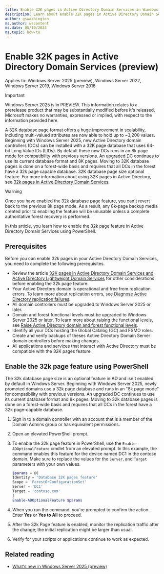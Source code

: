 ```yaml
---
title: Enable 32K pages in Active Directory Domain Services in Windows Server
description: Learn about enable 32K pages in Active Directory Domain Services and how to enable the optional feature using PowerShell.
author: gswashington
ms.author: wscontent
ms.date: 05/10/2024
ms.topic: how-to
---
```


# Enable 32K pages in Active Directory Domain Services (preview)

Applies to: Windows Server 2025 (preview), Windows Server 2022, Windows Server 2019, Windows Server 2016

> [!IMPORTANT]
> Windows Server 2025 is in PREVIEW. This information relates to a prerelease product that may be substantially modified before it's released. Microsoft makes no warranties, expressed or implied, with respect to the information provided here.

A 32K database page format offers a huge improvement in scalability, including multi-valued attributes are now able to hold up to ~3,200 values. Beginning with Windows Server 2025, new Active Directory domain controllers (DCs) can be installed with a 32K page database that uses 64-bit Long Value IDs (LIDs). By default these new DCs runs in an 8k page mode for compatibility with previous versions. An upgraded DC continues to use its current database format and 8K pages. Moving to 32K database pages is done on a forest-wide basis and requires that all DCs in the forest have a 32k page capable database. 32K database page size optional feature. For more information about using 32K pages in Active Directory, see [32k pages in Active Directory Domain Services](32K-pages-optional-feature.md).

> [!WARNING]
> Once you have enabled the 32k database page feature, you can't revert back to the previous 8k page mode. As a result, any 8k-page backup media created prior to enabling the feature will be unusable unless a complete authoritative forest recovery is performed.

In this article, you learn how to enable the 32k page feature in Active Directory Domain Services using PowerShell.

## Prerequisites

Before you can enable 32k pages in your Active Directory Domain Services, you need to complete the following prerequisites.

- Review the article [32K pages in Active Directory Domain Services and Active Directory Lightweight Domain Services](32K-pages-optional-feature.md) for other considerations before enabling the 32k page feature.
- Your Active Directory domain is operational and free from replication errors. To learn more about replication errors, see [Diagnose Active Directory replication failures](/troubleshoot/windows-server/active-directory/diagnose-replication-failures).
- All domain controllers must be upgraded to Windows Server 2025 or later.
- Domain and forest functional levels must be upgraded to Windows Server 2025 or later. To learn more about raising the functional levels, see [Raise Active Directory domain and forest functional levels](/troubleshoot/windows-server/active-directory/raise-active-directory-domain-forest-functional-levels).
- Identify all your DCs hosting the Global Catalog (GC) and FSMO roles. Create and verify backups of theses Active Directory Domain Server domain controllers before making changes.
- All applications and services that interact with Active Directory must be compatible with the 32K pages feature.

## Enable the 32k page feature using PowerShell

The 32k database page size is an optional feature in AD and isn't enabled by default in Windows Server. Beginning with Windows Server 2025, newly promoted domains use a 32k page database and runs in an "8k page mode" for compatibility with previous versions. An upgraded DC continues to use its current database format and 8k pages. Moving to 32k database pages is done on a forest-wide basis and requires that all DCs in the forest have a 32k page-capable database.

1. Sign in to a domain controller with an account that is a member of the Domain Admins group or has equivalent permissions.

1. Open an elevated PowerShell prompt.

1. To enable the 32k page feature in PowerShell, use the `Enable-ADOptionalFeature` cmdlet from an elevated prompt. In this example, the command enables this feature for the device named DC1 in the contoso domain. Make sure to replace the values for the `Server`, and `Target` parameters with your own values.

   ```powershell
   $params = @{
   Identity = 'Database 32K pages feature'
   Scope = 'ForestOrConfigurationSet'
   Server = 'DC1'
   Target = 'contoso.com'
   }
   Enable-ADOptionalFeature $params
   ```

1. When you run the command, you're prompted to confirm the action. Enter **Yes** or **Yes to All** to proceed.

1. After the 32k Page feature is enabled, monitor the replication traffic after the change; the initial replication might be larger than usual.

1. Verify for your scripts or applications continue to work as expected.

## Related reading

- [What's new in Windows Server 2025 (preview)](/windows-server/get-started/whats-new-windows-server-2025#active-directory-domain-services)
